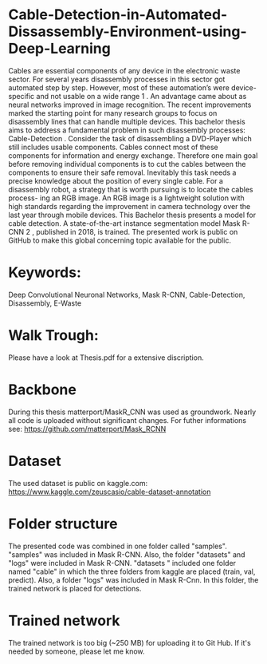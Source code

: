 # Cable-Detection-in-Automated-Dissassembly-Environment-using-Deep-Learning
Cables are essential components of any device in the electronic waste sector. For several years disassembly processes in this sector got automated step by step. However, most of these automation’s were device-specific and not usable on a wide range 1 . An advantage came about as neural networks improved in image recognition. The recent improvements marked the starting point for many research groups to focus on disassembly lines that can handle multiple devices. This bachelor thesis aims to address a fundamental problem in such disassembly processes: Cable-Detection . Consider the task of disassembling a DVD-Player which still includes usable components. Cables connect most of these components for information and energy exchange. Therefore one main goal before removing individual components is to cut the cables between the components to ensure their safe removal. Inevitably this task needs a precise knowledge about the position of every single cable. For a disassembly robot, a strategy that is worth pursuing is to locate the cables process- ing an RGB image. An RGB image is a lightweight solution with high standards regarding the improvement in camera technology over the last year through mobile devices. This Bachelor thesis presents a model for cable detection.  A state-of-the-art instance segmentation model Mask R-CNN 2 , published in 2018, is trained. The presented work is public on GitHub to make this global concerning topic available for the public. 

# Keywords: 
Deep Convolutional Neuronal Networks, Mask R-CNN, Cable-Detection, Disassembly, E-Waste

# Walk Trough:
Please have a look at Thesis.pdf for a extensive discription. 

# Backbone
During this thesis matterport/MaskR_CNN was used as groundwork. Nearly all code is uploaded without significant changes.
For futher informations see: https://github.com/matterport/Mask_RCNN

# Dataset
The used dataset is public on kaggle.com: https://www.kaggle.com/zeuscasio/cable-dataset-annotation

# Folder structure

The presented code was combined in one folder called "samples". "samples" was included in Mask R-CNN. Also, the folder "datasets" and "logs" were included in Mask R-CNN. "datasets " included one folder named "cable" in which the three folders from kaggle are placed (train, val, predict).
Also, a folder "logs" was included in Mask R-Cnn. In this folder, the trained network is placed for detections. 

# Trained network

The trained network is too big (~250 MB) for uploading it to Git Hub. If it's needed by someone, please let me know. 
